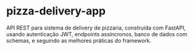 # pizza-delivery-app
API REST para sistema de delivery de pizzaria, construída com FastAPI, usando autenticação JWT, endpoints assíncronos, banco de dados com schemas, e seguindo as melhores práticas do framework.
